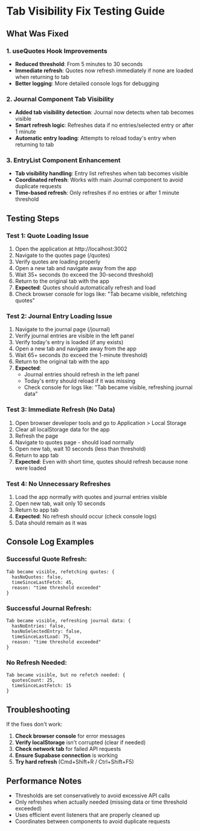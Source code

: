 # Tab Visibility Fix Testing Guide

## What Was Fixed

### 1. useQuotes Hook Improvements
- **Reduced threshold**: From 5 minutes to 30 seconds
- **Immediate refresh**: Quotes now refresh immediately if none are loaded when returning to tab
- **Better logging**: More detailed console logs for debugging

### 2. Journal Component Tab Visibility
- **Added tab visibility detection**: Journal now detects when tab becomes visible
- **Smart refresh logic**: Refreshes data if no entries/selected entry or after 1 minute
- **Automatic entry loading**: Attempts to reload today's entry when returning to tab

### 3. EntryList Component Enhancement
- **Tab visibility handling**: Entry list refreshes when tab becomes visible
- **Coordinated refresh**: Works with main Journal component to avoid duplicate requests
- **Time-based refresh**: Only refreshes if no entries or after 1 minute threshold

## Testing Steps

### Test 1: Quote Loading Issue
1. Open the application at http://localhost:3002
2. Navigate to the quotes page (/quotes)
3. Verify quotes are loading properly
4. Open a new tab and navigate away from the app
5. Wait 35+ seconds (to exceed the 30-second threshold)
6. Return to the original tab with the app
7. **Expected**: Quotes should automatically refresh and load
8. Check browser console for logs like: "Tab became visible, refetching quotes"

### Test 2: Journal Entry Loading Issue
1. Navigate to the journal page (/journal)
2. Verify journal entries are visible in the left panel
3. Verify today's entry is loaded (if any exists)
4. Open a new tab and navigate away from the app
5. Wait 65+ seconds (to exceed the 1-minute threshold)
6. Return to the original tab with the app
7. **Expected**: 
   - Journal entries should refresh in the left panel
   - Today's entry should reload if it was missing
   - Check console for logs like: "Tab became visible, refreshing journal data"

### Test 3: Immediate Refresh (No Data)
1. Open browser developer tools and go to Application > Local Storage
2. Clear all localStorage data for the app
3. Refresh the page
4. Navigate to quotes page - should load normally
5. Open new tab, wait 10 seconds (less than threshold)
6. Return to app tab
7. **Expected**: Even with short time, quotes should refresh because none were loaded

### Test 4: No Unnecessary Refreshes
1. Load the app normally with quotes and journal entries visible
2. Open new tab, wait only 10 seconds
3. Return to app tab
4. **Expected**: No refresh should occur (check console logs)
5. Data should remain as it was

## Console Log Examples

### Successful Quote Refresh:
```
Tab became visible, refetching quotes: {
  hasNoQuotes: false,
  timeSinceLastFetch: 45,
  reason: "time threshold exceeded"
}
```

### Successful Journal Refresh:
```
Tab became visible, refreshing journal data: {
  hasNoEntries: false,
  hasNoSelectedEntry: false,
  timeSinceLastLoad: 75,
  reason: "time threshold exceeded"
}
```

### No Refresh Needed:
```
Tab became visible, but no refetch needed: {
  quotesCount: 25,
  timeSinceLastFetch: 15
}
```

## Troubleshooting

If the fixes don't work:

1. **Check browser console** for error messages
2. **Verify localStorage** isn't corrupted (clear if needed)
3. **Check network tab** for failed API requests
4. **Ensure Supabase connection** is working
5. **Try hard refresh** (Cmd+Shift+R / Ctrl+Shift+F5)

## Performance Notes

- Thresholds are set conservatively to avoid excessive API calls
- Only refreshes when actually needed (missing data or time threshold exceeded)
- Uses efficient event listeners that are properly cleaned up
- Coordinates between components to avoid duplicate requests

